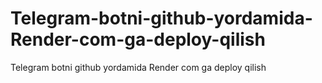 # Telegram-botni-github-yordamida-Render-com-ga-deploy-qilish
Telegram botni github yordamida Render com ga deploy qilish

